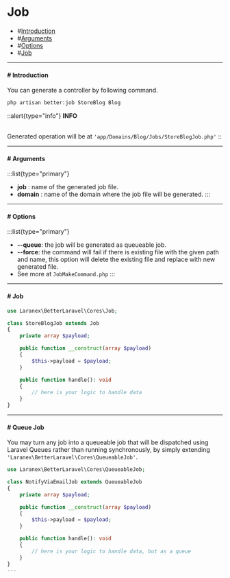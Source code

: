 # Job

- #[Introduction](#introduction)
- #[Arguments](#arguments)
- #[Options](#options)
- #[Job​](#job)
---

#### # Introduction
<a id="introduction"></a>

You can generate a controller by following command.

```bash
php artisan better:job StoreBlog Blog

```
::alert{type="info"}
**INFO**<br><br>

Generated operation will be at `'app/Domains/Blog/Jobs/StoreBlogJob.php'`
::

---

#### # Arguments
<a id="arguments"></a>
:::list{type="primary"}
- **job** : name of the generated job file.
- **domain** : name of the domain where the job file will be generated.
:::

---

#### # Options
<a id="options"></a>
:::list{type="primary"}

- **--queue**: the job will be generated as queueable job.
- **--force**: the command will fail if there is existing file with the given path and name, this option will delete the existing file and replace with new generated file.
- See more at `JobMakeCommand.php`
:::

---

#### # Job
<a id="job"></a>

```php
use Laranex\BetterLaravel\Cores\Job;

class StoreBlogJob extends Job
{
    private array $payload;

    public function __construct(array $payload)
    {
        $this->payload = $payload;
    }

    public function handle(): void
    {
        // here is your logic to handle data
    }
}
```
---

#### # Queue Job
<a id="queue-job"></a>

You may turn any job into a queueable job that will be dispatched using Laravel Queues rather than running synchronously, by simply extending `'Laranex\BetterLaravel\Cores\QueueableJob'`.

```php
use Laranex\BetterLaravel\Cores\QueueableJob;

class NotifyViaEmailJob extends QueueableJob
{
    private array $payload;

    public function __construct(array $payload)
    {
        $this->payload = $payload;
    }

    public function handle(): void
    {
        // here is your logic to handle data, but as a queue
    }
}
---
